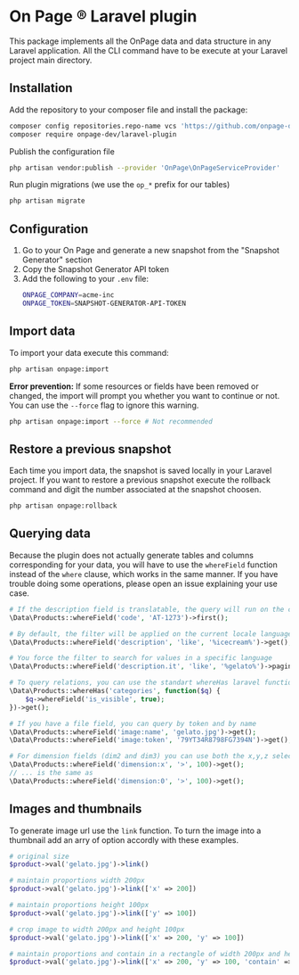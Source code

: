# On Page &reg; Laravel plugin

This package implements all the OnPage data and data structure in any Laravel application.
All the CLI command have to be execute at your Laravel project main directory.

## Installation

Add the repository to your composer file and install the package:
```bash
composer config repositories.repo-name vcs 'https://github.com/onpage-dev/laravel-plugin.git'
composer require onpage-dev/laravel-plugin
```
Publish the configuration file
```bash
php artisan vendor:publish --provider 'OnPage\OnPageServiceProvider'
```
Run plugin migrations (we use the `op_*` prefix for our tables)
```bash
php artisan migrate
```


## Configuration

1. Go to your On Page and generate a new snapshot from the "Snapshot Generator" section
2. Copy the Snapshot Generator API token
3. Add the following to your `.env` file:
    ```bash
    ONPAGE_COMPANY=acme-inc
    ONPAGE_TOKEN=SNAPSHOT-GENERATOR-API-TOKEN
    ```

## Import data
To import your data execute this command:
```bash
php artisan onpage:import
```

__Error prevention:__
If some resources or fields have been removed or changed, the import will prompt you whether you want to continue or not. You can use the `--force` flag to ignore this warning.
```bash
php artisan onpage:import --force # Not recommended
```



## Restore a previous snapshot
Each time you import data, the snapshot is saved locally in your Laravel project.
If you want to restore a previous snapshot execute the rollback command and digit the number associated at the snapshot choosen.

```bash
php artisan onpage:rollback
```

## Querying data
Because the plugin does not actually generate tables and columns corresponding for your data, you will have to use the `whereField` function instead of the `where` clause, which works in the same manner.
If you have trouble doing some operations, please open an issue explaining your use case.
```php
# If the description field is translatable, the query will run on the current locale language
\Data\Products::whereField('code', 'AT-1273')->first();

# By default, the filter will be applied on the current locale language
\Data\Products::whereField('description', 'like', '%icecream%')->get();

# You force the filter to search for values in a specific language
\Data\Products::whereField('description.it', 'like', '%gelato%')->paginate();

# To query relations, you can use the standart whereHas laravel function
\Data\Products::whereHas('categories', function($q) {
    $q->whereField('is_visible', true);
})->get();

# If you have a file field, you can query by token and by name
\Data\Products::whereField('image:name', 'gelato.jpg')->get();
\Data\Products::whereField('image:token', '79YT34R8798FG7394N')->get();

# For dimension fields (dim2 and dim3) you can use both the x,y,z selectors, or the 0,1,2 selectors
\Data\Products::whereField('dimension:x', '>', 100)->get();
// ... is the same as
\Data\Products::whereField('dimension:0', '>', 100)->get();
```

## Images and thumbnails


<!-- To generate image url use the `link` function.

```php
# original size
$product->val('gelato.jpg')->link()
``` -->

To generate image url use the `link` function.
To turn the image into a thumbnail add an arry of option accordly with these examples.

```php
# original size
$product->val('gelato.jpg')->link()

# maintain proportions width 200px
$product->val('gelato.jpg')->link(['x' => 200])

# maintain proportions height 100px
$product->val('gelato.jpg')->link(['y' => 100])

# crop image to width 200px and height 100px
$product->val('gelato.jpg')->link(['x' => 200, 'y' => 100])

# maintain proportions and contain in a rectangle of width 200px and height 100px 
$product->val('gelato.jpg')->link(['x' => 200, 'y' => 100, 'contain' => true])
```
